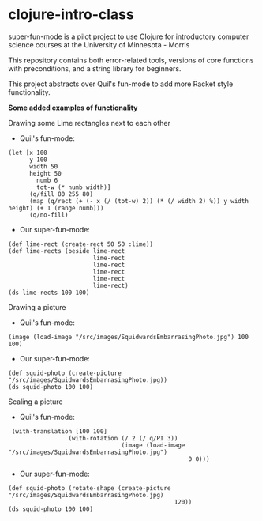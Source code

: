 clojure-intro-class
===================

super-fun-mode is a pilot project to use Clojure for introductory computer science courses at the University of Minnesota - Morris

This repository contains both error-related tools, versions of core functions with preconditions, and a string library for beginners.

This project abstracts over Quil's fun-mode to add more Racket style functionality.

**Some added examples of functionality**

Drawing some Lime rectangles next to each other

* Quil's fun-mode:
```
(let [x 100
      y 100
      width 50
      height 50
  		numb 6
  		tot-w (* numb width)]
	  (q/fill 80 255 80)
	  (map (q/rect (+ (- x (/ (tot-w) 2)) (* (/ width 2) %)) y width height) (+ 1 (range numb)))
	  (q/no-fill)
```
	  
* Our super-fun-mode:
```
(def lime-rect (create-rect 50 50 :lime))
(def lime-rects (beside lime-rect
                        lime-rect
                        lime-rect
                        lime-rect
                        lime-rect
                        lime-rect)
(ds lime-rects 100 100)
```

Drawing a picture

* Quil's fun-mode:
```
(image (load-image "/src/images/SquidwardsEmbarrasingPhoto.jpg") 100 100)

```
* Our super-fun-mode:
```
(def squid-photo (create-picture "/src/images/SquidwardsEmbarrasingPhoto.jpg))
(ds squid-photo 100 100)
```

Scaling a picture

* Quil's fun-mode:
```
 (with-translation [100 100]
                 (with-rotation (/ 2 (/ q/PI 3))
                                (image (load-image "/src/images/SquidwardsEmbarrasingPhoto.jpg")
                                                   0 0)))

```
* Our super-fun-mode:
```
(def squid-photo (rotate-shape (create-picture "/src/images/SquidwardsEmbarrasingPhoto.jpg) 
                                               120))
(ds squid-photo 100 100)
```
